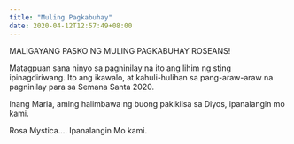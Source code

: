 ```yaml
---
title: "Muling Pagkabuhay"
date: 2020-04-12T12:57:49+08:00
---
```

MALIGAYANG PASKO NG MULING PAGKABUHAY ROSEANS!

Matagpuan sana ninyo sa pagninilay na ito ang lihim ng sting ipinagdiriwang. Ito ang ikawalo, at kahuli-hulihan sa pang-araw-araw na pagninilay para sa Semana Santa 2020.

Inang Maria, aming halimbawa ng buong pakikiisa sa Diyos, ipanalangin mo kami.

Rosa Mystica.... Ipanalangin Mo kami.